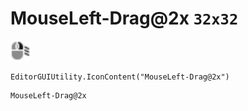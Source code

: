 # MouseLeft-Drag@2x `32x32`
<img src="/img/MouseLeft-Drag.png" width=32 height=32>

``` CSharp
EditorGUIUtility.IconContent("MouseLeft-Drag@2x")
```
```
MouseLeft-Drag@2x
```

